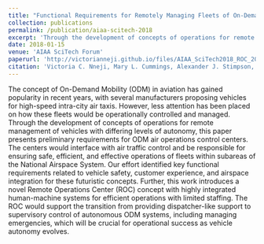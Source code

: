 ```yaml
---
title: "Functional Requirements for Remotely Managing Fleets of On-Demand Passenger Aircraft"
collection: publications
permalink: /publication/aiaa-scitech-2018
excerpt: 'Through the development of concepts of operations for remote management of vehicles with differing levels of autonomy, this paper presents preliminary requirements for on-demand air operations control centers.'
date: 2018-01-15
venue: 'AIAA SciTech Forum'
paperurl: 'http://victorianneji.github.io/files/AIAA_SciTech2018_ROC_20171123.pdf'
citation: 'Victoria C. Nneji, Mary L. Cummings, Alexander J. Stimpson, and Kenneth H. Goodrich. "Functional Requirements for Remotely Managing Fleets of On-Demand Passenger Aircraft", <i>2018 AIAA Aerospace Sciences Meeting, AIAA SciTech Forum</i>, (AIAA 2018-2007) https://doi.org/10.2514/6.2018-2007'
---
```

The concept of On-Demand Mobility (ODM) in aviation has gained popularity in recent
years, with several manufacturers proposing vehicles for high-speed intra-city air taxis.
However, less attention has been placed on how these fleets would be operationally controlled
and managed. Through the development of concepts of operations for remote management of
vehicles with differing levels of autonomy, this paper presents preliminary requirements for
ODM air operations control centers. The centers would interface with air traffic control and
be responsible for ensuring safe, efficient, and effective operations of fleets within subareas of
the National Airspace System. Our effort identified key functional requirements related to
vehicle safety, customer experience, and airspace integration for these futuristic concepts.
Further, this work introduces a novel Remote Operations Center (ROC) concept with highly
integrated human-machine systems for efficient operations with limited staffing. The ROC
would support the transition from providing dispatcher-like support to supervisory control of
autonomous ODM systems, including managing emergencies, which will be crucial for
operational success as vehicle autonomy evolves.
